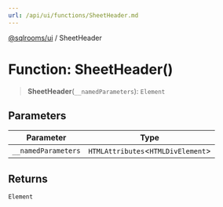 ```yaml
---
url: /api/ui/functions/SheetHeader.md
---
```

[@sqlrooms/ui](../index.md) / SheetHeader

# Function: SheetHeader()

> **SheetHeader**(`__namedParameters`): `Element`

## Parameters

| Parameter | Type |
| ------ | ------ |
| `__namedParameters` | `HTMLAttributes`<`HTMLDivElement`> |

## Returns

`Element`
